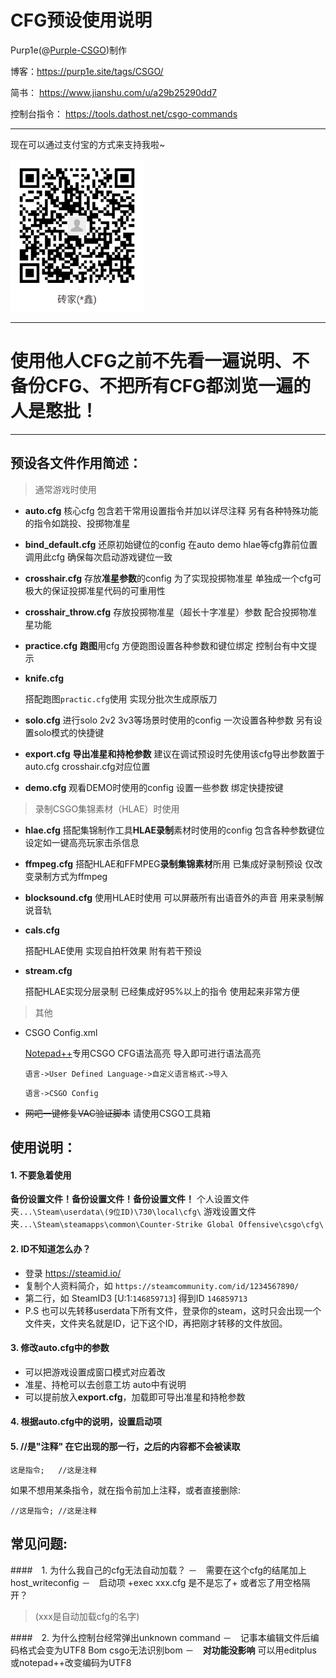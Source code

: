 # CFG预设使用说明

Purp1e(@[Purple-CSGO](https://space.bilibili.com/73115492))制作

博客：https://purp1e.site/tags/CSGO/

简书： https://www.jianshu.com/u/a29b25290dd7

控制台指令： https://tools.dathost.net/csgo-commands 

-- --

现在可以通过支付宝的方式来支持我啦~

<img src="支付宝.png" alt="支付宝" style="zoom: 33%;" />

-- --

# **使用他人CFG之前不先看一遍说明、不备份CFG、不把所有CFG都浏览一遍的人是憨批！**

-- --

## 预设各文件作用简述：

> 通常游戏时使用

- **auto.cfg**
   核心cfg 包含若干常用设置指令并加以详尽注释 另有各种特殊功能的指令如跳投、投掷物准星
   
- **bind_default.cfg**
   还原初始键位的config 在auto demo hlae等cfg靠前位置调用此cfg 确保每次启动游戏键位一致
   
- **crosshair.cfg**
   存放**准星参数**的config 为了实现投掷物准星 单独成一个cfg可极大的保证投掷准星代码的可重用性
   
- **crosshair_throw.cfg**
   存放投掷物准星（超长十字准星）参数 配合投掷物准星功能
   
- **practice.cfg**
   **跑图**用cfg 方便跑图设置各种参数和键位绑定 控制台有中文提示
   
- **knife.cfg**
  
   搭配跑图`practic.cfg`使用 实现分批次生成原版刀
   
- **solo.cfg**
   进行solo 2v2 3v3等场景时使用的config 一次设置各种参数 另有设置solo模式的快捷键
   
- **export.cfg**
   **导出准星和持枪参数** 建议在调试预设时先使用该cfg导出参数置于auto.cfg crosshair.cfg对应位置
   
- **demo.cfg**
   观看DEMO时使用的config 设置一些参数 绑定快捷按键

> 录制CSGO集锦素材（HLAE）时使用

- **hlae.cfg**
   搭配集锦制作工具**HLAE录制**素材时使用的config 包含各种参数键位设定如一键高亮玩家击杀信息
   
- **ffmpeg.cfg**
   搭配HLAE和FFMPEG**录制集锦素材**所用 已集成好录制预设 仅改变录制方式为ffmpeg
   
- **blocksound.cfg**
   使用HLAE时使用 可以屏蔽所有出语音外的声音 用来录制解说音轨
   
- **cals.cfg**
  
   搭配HLAE使用 实现自拍杆效果 附有若干预设
   
- **stream.cfg**

   搭配HLAE实现分层录制 已经集成好95%以上的指令 使用起来非常方便

> 其他

- CSGO Config.xml

  [Notepad++](https://notepad-plus-plus.org/downloads/)专用CSGO CFG语法高亮 导入即可进行语法高亮 

  `语言->User Defined Language->自定义语言格式->导入`

  `语言->CSGO Config`

- ~~网吧一键修复VAC验证脚本~~ 请使用CSGO工具箱

## 使用说明：

#### 1. 不要急着使用
   **备份设置文件！备份设置文件！备份设置文件！**
  	 个人设置文件夹`...\Steam\userdata\(9位ID)\730\local\cfg\`
   	游戏设置文件夹`...\Steam\steamapps\common\Counter-Strike Global Offensive\csgo\cfg\`

#### 2. ID不知道怎么办？
- 登录 https://steamid.io/
- 复制个人资料简介，如 `https://steamcommunity.com/id/1234567890/`
- 第二行，如 SteamID3 [U:1:`146859713`]  得到ID `146859713`
- P.S 也可以先转移userdata下所有文件，登录你的steam，这时只会出现一个文件夹，文件夹名就是ID，记下这个ID，再把刚才转移的文件放回。

#### 3. 修改auto.cfg中的参数
- 可以把游戏设置成窗口模式对应着改
- 准星、持枪可以去创意工坊 auto中有说明
- 可以提前放入**export.cfg**，加载即可导出准星和持枪参数

#### 4. 根据auto.cfg中的说明，设置启动项

#### 5. //是"注释" 在它出现的那一行，之后的内容都不会被读取

```
这是指令;	//这是注释
```

   如果不想用某条指令，就在指令前加上注释，或者直接删除:

```
//这是指令;	//这是注释
```

## 常见问题:

####　1. 为什么我自己的cfg无法自动加载？
－　需要在这个cfg的结尾加上host_writeconfig
－　启动项 +exec xxx.cfg	是不是忘了+ 或者忘了用空格隔开？

> (xxx是自动加载cfg的名字)

####　2. 为什么控制台经常弹出unknown command
－　记事本编辑文件后编码格式会变为UTF8 Bom csgo无法识别bom
－　**对功能没影响** 可以用editplus 或notepad++改变编码为UTF8

